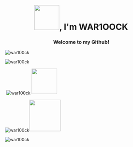 <h1 align="center"><img src="https://i.pinimg.com/originals/43/ff/3d/43ff3de23a2e7f94e7cefd8fbe1604a2.gif" width="82">, I'm WAR1OOCK</h1>
<h3 align="center">Welcome to my Github!</h3>


<p align="left"> <img src="https://komarev.com/ghpvc/?username=war100ck&label=Profile%20views&color=0e75b6&style=flat" alt="war100ck" /> </p>


<p align="left"> <img src="https://github-profile-trophy.vercel.app/?username=war100ck&theme=onedark&margin-w=9&column=7&no-bg=true&no-frame=true" alt="war100ck" /> </p>

<p>&nbsp;<img align="center" src="https://github-readme-stats.vercel.app/api?username=war100ck&show_icons=true&locale=en&theme=onedark&hide_border=true" alt="war100ck" />
  <img src="https://sophieswebsitehome.files.wordpress.com/2018/09/giphy.gif" height=84/></p>

<p><img align="center" src="https://github-readme-streak-stats.herokuapp.com/?user=war100ck&theme=onedark&hide_border=false" alt="war100ck" /><img src="https://s2.gifyu.com/images/qnkq6F1TM34jP537MOjyH3fy8ucJWPd6455JYMLd3nk-pmVnFsanYtKRCM0lfnsG2HUSComQPv0xJyu_tn8YTp0yzj5_sYypuZH_lt35S4IX2QdM.gif" height=104/></p>

<p><img align="left" src="https://github-readme-stats.vercel.app/api/top-langs?username=war100ck&locale=en&show_icons=true&layout=compact&theme=onedark" alt="war100ck" /></p>
